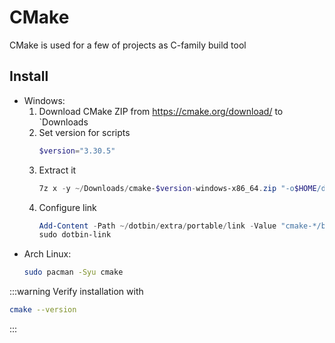 # CMake
CMake is used for a few of projects as C-family build tool

## Install
- Windows:
    1. Download CMake ZIP from https://cmake.org/download/ to `Downloads
    2. Set version for scripts
        ```powershell
        $version="3.30.5"
    3. Extract it
        ```powershell
        7z x -y ~/Downloads/cmake-$version-windows-x86_64.zip "-o$HOME/dotbin/extra/portable"
        ```
    4. Configure link
        ```powershell
        Add-Content -Path ~/dotbin/extra/portable/link -Value "cmake-*/bin/cmake.exe"
        sudo dotbin-link
        ```
- Arch Linux:
    ```bash
    sudo pacman -Syu cmake
    ```

:::warning
Verify installation with
```bash
cmake --version
```
:::